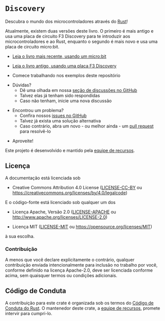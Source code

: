 # `Discovery`

<!-- Discover the world of microcontrollers through
[Rust](https://www.rust-lang.org/)! -->

Descubra o mundo dos microcontroladores através do
[Rust](https://www.rust-lang.org/)!

<!-- There are currently two versions of this book. The first is older and uses an
F3 Discovery circuit board to introduce you to microcontrollers and Rust, while
the second is newer and uses a micro:bit circuit board instead. -->

Atualmente, existem duas versões deste livro. O primeiro é mais antigo e usa uma
placa de circuito F3 Discovery para te introduzir aos microcontroladores e ao
Rust, enquanto o segundo é mais novo e usa uma placa de circuito micro:bit.

<!-- - [Read the newer book, using a micro:bit](https://docs.rust-embedded.org/discovery/microbit) -->

- [Leia o livro mais recente, usando um micro:bit](https://docs.rust-embedded.org/discovery/microbit)

<!-- - [Read the older book, using an F3 discovery board](https://docs.rust-embedded.org/discovery/f3discovery) -->

- [Leia o livro antigo, usando uma placa F3 Discovery](https://docs.rust-embedded.org/discovery/f3discovery)

<!-- - Start working on the examples from this repository -->

- Comece trabalhando nos exemplos deste repositório

<!-- - You've got questions? -->

- Dúvidas?
  <!-- - Have a look at our
    [discussions section on GitHub](https://github.com/rust-embedded/discovery/discussions) -->
  - Dê uma olhada em nossa
    [seção de discussões no GitHub](https://github.com/rust-embedded/discovery/discussions)
  <!-- - Maybe it has already been answered -->
  - Talvez elas já tenham sido respondidas
  <!-- - If not, start a new discussion -->
  - Caso não tenham, inicie uma nova discussão

<!-- - You've found an issue? -->

- Encontrou um problema?
  <!-- - Have a look at our -->
  - Confira nossos
    [issues no GitHub](https://github.com/rust-embedded/discovery/issues)
  <!-- - Maybe there is already a workaround -->
  - Talvez já exista uma solução alternativa
  <!-- - If not, please open a new one - or even better - a
    [pull request](https://github.com/rust-embedded/discovery/pulls) for solving
    it -->
  - Caso contrário, abra um novo - ou melhor ainda - um
    [pull request](https://github.com/rust-embedded/discovery/pulls) para
    resolvê-lo

<!-- - Have fun and enjoy! -->

- Aproveite!

<!-- This project is developed and maintained by the [Resources team][team]. -->

Este projeto é desenvolvido e mantido pela [equipe de recursos][team].

<!-- ## License -->

## Licença

<!-- The documentation is licensed under -->

A documentação está licenciada sob

<!-- - Creative Commons Attribution 4.0 License ([LICENSE-CC-BY](LICENSE-CC-BY)
  or https://creativecommons.org/licenses/by/4.0/legalcode) -->

- Creative Commons Attribution 4.0 License ([LICENSE-CC-BY](LICENSE-CC-BY) ou
  https://creativecommons.org/licenses/by/4.0/legalcode)

<!-- And the source code is licensed under either of -->

E o código-fonte está licenciado sob qualquer um dos

<!-- - Apache License, Version 2.0 ([LICENSE-APACHE](LICENSE-APACHE) or
  http://www.apache.org/licenses/LICENSE-2.0) -->

- Licença Apache, Versão 2.0 ([LICENSE-APACHE](LICENSE-APACHE) ou
  http://www.apache.org/licenses/LICENSE-2.0)

<!-- - MIT License ([LICENSE-MIT](LICENSE-MIT) or
  https://opensource.org/licenses/MIT) -->

- Licença MIT ([LICENSE-MIT](LICENSE-MIT) ou
  https://opensource.org/licenses/MIT)

<!-- at your option. -->

à sua escolha.

<!-- ### Contribution -->

### Contribuição

<!-- Unless you explicitly state otherwise, any contribution intentionally submitted
for inclusion in the work by you, as defined in the Apache-2.0 license, shall be
licensed as above, without any additional terms or conditions. -->

A menos que você declare explicitamente o contrário, qualquer contribuição
enviada intencionalmente para inclusão no trabalho por você, conforme definido
na licença Apache-2.0, deve ser licenciada conforme acima, sem quaisquer termos
ou condições adicionais.

<!-- ## Code of Conduct -->

## Código de Conduta

<!-- Contribution to this crate is organized under the terms of the [Rust Code of
Conduct][CoC], the maintainer of this crate, the [Resources team][team], promises
to intervene to uphold that code of conduct. -->

A contribuição para este crate é organizada sob os termos do
[Código de Conduta do Rust][CoC]. O mantenedor deste crate, a
[equipe de recursos][team], promete intervir para cumpri-lo.

[CoC]: CODE_OF_CONDUCT.md
[team]: https://github.com/rust-embedded/wg#the-resources-team
